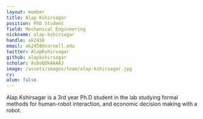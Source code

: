 ```yaml
---
layout: member
title: Alap Kshirsagar
position: PhD Student
field: Mechanical Engineering
nickname: alap-kshirsagar
handle: ak2458
email: ak2458@cornell.edu
twitter: AlapKshirsagar
github: alapkshirsagar
scholar: As8oQQkAAAAJ
image: /assets/images/team/alap-kshirsagar.jpg
cv:
alum: false
---
```

Alap Kshirsagar is a 3rd year Ph.D student in the lab studying formal methods for human-robot interaction, and economic decision making with a robot.
